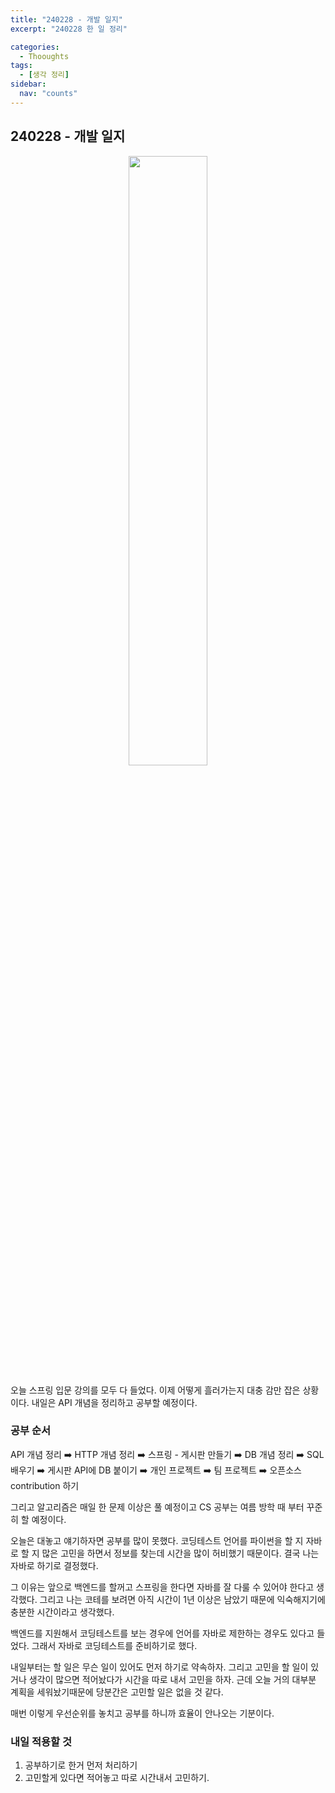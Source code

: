 ```yaml
---
title: "240228 - 개발 일지"
excerpt: "240228 한 일 정리"

categories:
  - Thooughts
tags:
  - [생각 정리]
sidebar:
  nav: "counts"
---
```


## 240228 - 개발 일지

<div align="center">
    <img src="https://github.com/dongdong8343/algorithm/assets/93115530/b7b3c180-0dac-46ef-9c15-7646e5276769" width="50%" height="auto" />
</div>

오늘 스프링 입문 강의를 모두 다 들었다. 이제 어떻게 흘러가는지 대충 감만 잡은 상황이다. 내일은 API 개념을 정리하고 공부할 예정이다.

### 공부 순서

API 개념 정리 ➡️ HTTP 개념 정리 ➡️ 스프링 - 게시판 만들기 ➡️ DB 개념 정리 ➡️ SQL 배우기 ➡️ 게시판 API에 DB 붙이기 ➡️ 개인 프로젝트 ➡️ 팀 프로젝트 ➡️ 오픈소스 contribution 하기

그리고 알고리즘은 매일 한 문제 이상은 풀 예정이고 CS 공부는 여름 방학 때 부터 꾸준히 할 예정이다.

오늘은 대놓고 얘기하자면 공부를 많이 못했다. 코딩테스트 언어를 파이썬을 할 지 자바로 할 지 많은 고민을 하면서 정보를 찾는데 시간을 많이 허비했기 때문이다. 결국 나는 자바로 하기로 결정했다.

그 이유는 앞으로 백엔드를 할꺼고 스프링을 한다면 자바를 잘 다룰 수 있어야 한다고 생각했다. 그리고 나는 코테를 보려면 아직 시간이 1년 이상은 남았기 때문에 익숙해지기에 충분한 시간이라고 생각했다.

백엔드를 지원해서 코딩테스트를 보는 경우에 언어를 자바로 제한하는 경우도 있다고 들었다. 그래서 자바로 코딩테스트를 준비하기로 했다.

내일부터는 할 일은 무슨 일이 있어도 먼저 하기로 약속하자. 그리고 고민을 할 일이 있거나 생각이 많으면 적어놨다가 시간을 따로 내서 고민을 하자. 근데 오늘 거의 대부분 계획을 세워놨기때문에 당분간은 고민할 일은 없을 것 같다.

매번 이렇게 우선순위를 놓치고 공부를 하니까 효율이 안나오는 기분이다.

### 내일 적용할 것

1. 공부하기로 한거 먼저 처리하기
2. 고민할게 있다면 적어놓고 따로 시간내서 고민하기.
